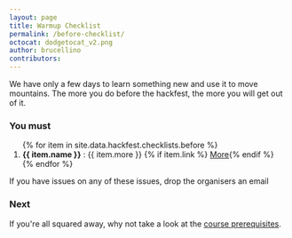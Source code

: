 ```yaml
---
layout: page
title: Warmup Checklist
permalink: /before-checklist/
octocat: dodgetocat_v2.png
author: brucellino
contributors:
---
```


We have only a few days to learn something new and use it to move mountains. The more you do before the hackfest, the more you will get out of it.

### You must
<ol>
{% for item in site.data.hackfest.checklists.before %}
<li> <strong>{{ item.name }}</strong> : {{ item.more }}
{% if item.link %} <a href="{{ item.link }}" class="btn btn-small">More</a>{% endif %}
</li>
{% endfor %}
</ol>

If you have issues on any of these issues, drop the organisers an email <a href="mailto:{{ site.organiser.email }}" class="btn btn-small"><i class="fa fa-envelope-o"></i></a>

### Next

If you're all squared away, why not take a look at the <a href="{{ site.url }}/prerequisites">course prerequisites</a>.
